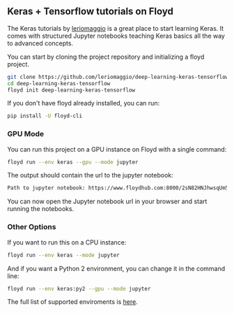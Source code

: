 ## Keras + Tensorflow tutorials on Floyd

The Keras tutorials by [leriomaggio](https://github.com/leriomaggio/deep-learning-keras-tensorflow) 
is a great place to start learning Keras. It comes with structured Jupyter notebooks teaching Keras basics 
all the way to advanced concepts.

You can start by cloning the project repository and initializing a floyd project.

```bash
git clone https://github.com/leriomaggio/deep-learning-keras-tensorflow
cd deep-learning-keras-tensorflow
floyd init deep-learning-keras-tensorflow
```

If you don't have floyd already installed, you can run:
```bash
pip install -U floyd-cli
```

### GPU Mode

You can run this project on a GPU instance on Floyd with a single command:

```bash
floyd run --env keras --gpu --mode jupyter
```

The output should contain the url to the jupyter notebook:
```bash
Path to jupyter notebook: https://www.floydhub.com:8000/2sN82HNJhwsqUm5QbWtqUi
```

You can now open the Jupyter notebook url in your browser and start running the notebooks.

### Other Options

If you want to run this on a CPU instance:

```bash
floyd run --env keras --mode jupyter
```

And if you want a Python 2 environment, you can change it in the command line:

```bash
floyd run --env keras:py2 --gpu --mode jupyter
```

The full list of supported enviroments is [here](http://docs.floydhub.com/home/environments/).
